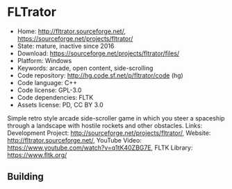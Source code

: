# FLTrator

- Home: http://fltrator.sourceforge.net/, https://sourceforge.net/projects/fltrator/
- State: mature, inactive since 2016
- Download: https://sourceforge.net/projects/fltrator/files/
- Platform: Windows
- Keywords: arcade, open content, side-scrolling
- Code repository: http://hg.code.sf.net/p/fltrator/code (hg)
- Code language: C++
- Code license: GPL-3.0
- Code dependencies: FLTK
- Assets license: PD, CC BY 3.0

Simple retro style arcade side-scroller game in which you steer a spaceship through a landscape with hostile rockets and other obstacles.
Links: Development Project: http://sourceforge.net/projects/fltrator/, Website: http://fltrator.sourceforge.net/, YouTube Video: https://www.youtube.com/watch?v=q1tK40ZBG7E, FLTK Library: https://www.fltk.org/

## Building
